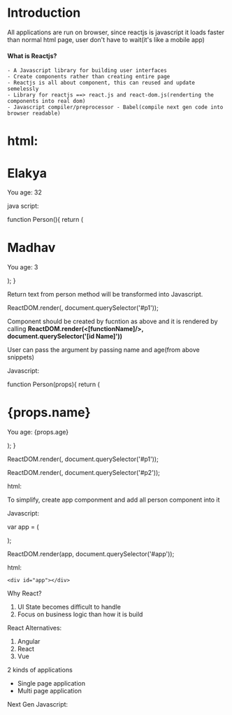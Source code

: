 # Introduction

All applications are run on browser, since reactjs is javascript it loads faster than normal html page, user don't have to wait(it's like a mobile app)

#### What is Reactjs?
    - A Javascript library for building user interfaces
    - Create components rather than creating entire page
    - Reactjs is all about component, this can reused and update semelessly 
    - Library for reactjs ==> react.js and react-dom.js(renderting the components into real dom)
    - Javascript compiler/preprocessor - Babel(compile next gen code into browser readable)
# html: 

<div id="p1"></div>

<div class="person">
  <h1>Elakya</h1>
  <p>You age: 32</p>
</div>

java script:

function Person(){
  return (
    <div class="person">
      <h1>Madhav</h1>
      <p>You age: 3</p>
    </div>
  );
}

Return text from person method will be transformed into Javascript.

ReactDOM.render(<Person/>, document.querySelector('#p1'));

Component should be created by fucntion as above and it is rendered by calling **ReactDOM.render(<[functionName]/>, document.querySelector('[id Name]'))**


User can pass the argument by passing name and age(from above snippets)


Javascript:

function Person(props){
  return (
    <div className="person">
      <h1>{props.name}</h1>
      <p>You age: {props.age}</p>
    </div>
  );
}

ReactDOM.render(<Person name="Madhav" age="3"/>, document.querySelector('#p1'));

ReactDOM.render(<Person name="Elakya" age="32"/>, document.querySelector('#p2'));

html:

<div id="p1"></div>

<div id="p2"></div>

To simplify, create app componment and add all person component into it

Javascript:

var app = (
  <div>
    <Person name="Madhav" age="3"/>
    <Person name="Elakya" age="32"/>
  </div>
);

ReactDOM.render(app, document.querySelector('#app'));

html:
```
<div id="app"></div>
```

Why React?

1. UI State becomes difficult to handle
2. Focus on business logic than how it is build

React Alternatives: 

1. Angular
2. React
3. Vue

2 kinds of applications
  - Single page application
  - Multi page application

Next Gen Javascript:

